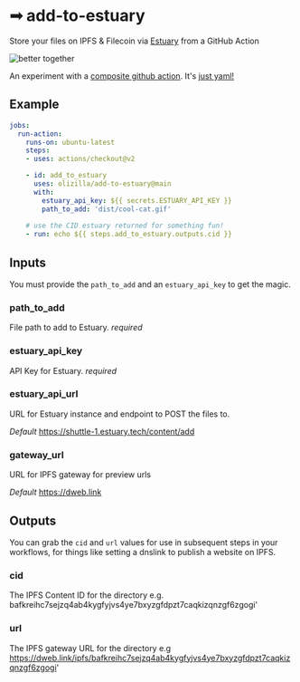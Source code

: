 # ➟ add-to-estuary

Store your files on IPFS & Filecoin via [Estuary](https://estuary.tech/) from a GitHub Action

![better together](https://bafkreideca5qwa3yrregubuesznsudwndszkdze2dmn7rg2k4ma3uldpyi.ipfs.dweb.link/)

An experiment with a [composite github action][1]. It's [just yaml!](./action.yml)

## Example

```yml
jobs:
  run-action:
    runs-on: ubuntu-latest
    steps:
    - uses: actions/checkout@v2

    - id: add_to_estuary
      uses: olizilla/add-to-estuary@main
      with:
        estuary_api_key: ${{ secrets.ESTUARY_API_KEY }}
        path_to_add: 'dist/cool-cat.gif'
    
    # use the CID estuary returned for something fun!
    - run: echo ${{ steps.add_to_estuary.outputs.cid }}
```

## Inputs
You must provide the `path_to_add` and an `estuary_api_key` to get the magic.

### path_to_add
File path to add to Estuary. _required_

### estuary_api_key
API Key for Estuary. _required_

### estuary_api_url
URL for Estuary instance and endpoint to POST the files to. 

_Default_ https://shuttle-1.estuary.tech/content/add

### gateway_url
URL for IPFS gateway for preview urls

_Default_ https://dweb.link


## Outputs
You can grab the `cid` and `url` values for use in subsequent steps in your workflows, for things like setting a dnslink to publish a website on IPFS.

### cid
The IPFS Content ID for the directory e.g. bafkreihc7sejzq4ab4kygfyjvs4ye7bxyzgfdpzt7caqkizqnzgf6zgogi'

### url
The IPFS gateway URL for the directory e.g https://dweb.link/ipfs/bafkreihc7sejzq4ab4kygfyjvs4ye7bxyzgfdpzt7caqkizqnzgf6zgogi'


[1]: https://docs.github.com/en/actions/creating-actions/creating-a-composite-action
